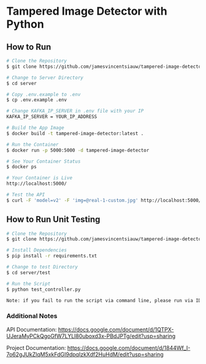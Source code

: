 # Tampered Image Detector with Python

## How to Run
``` bash
# Clone the Repository
$ git clone https://github.com/jamesvincentsiauw/tampered-image-detector.git

# Change to Server Directory
$ cd server

# Copy .env.example to .env
$ cp .env.example .env

# Change KAFKA_IP_SERVER in .env file with your IP
KAFKA_IP_SERVER = YOUR_IP_ADDRESS

# Build the App Image
$ docker build -t tampered-image-detector:latest .

# Run the Container
$ docker run -p 5000:5000 -d tampered-image-detector

# See Your Container Status
$ docker ps

# Your Container is Live
http://localhost:5000/

# Test the API
$ curl -F 'model=v2' -F 'img=@real-1-custom.jpg' http://localhost:5000/api/predictor
```

## How to Run Unit Testing
``` bash
# Clone the Repository
$ git clone https://github.com/jamesvincentsiauw/tampered-image-detector.git

# Install Dependencies
$ pip install -r requirements.txt

# Change to test Directory
$ cd server/test

# Run the Script
$ python test_controller.py

Note: if you fail to run the script via command line, please run via IDE
```

### Additional Notes
API Documentation: https://docs.google.com/document/d/1QTPX-UJeraMyPCkQgoGfW7LYLl80uboxd3x-PBdJPTg/edit?usp=sharing

Project Documentation: https://docs.google.com/document/d/1844Wf_I-7o62gJUkZlqM5xkFdGI9dpqIzkXdf2HuHdM/edit?usp=sharing
